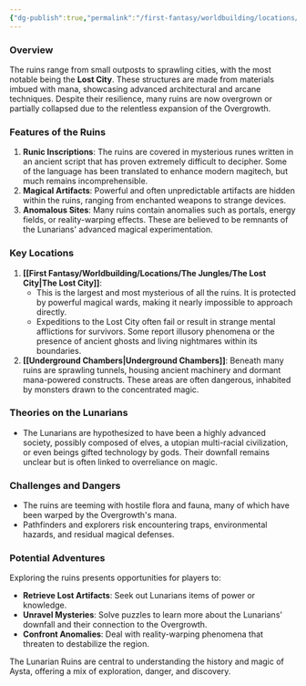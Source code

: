 ```yaml
---
{"dg-publish":true,"permalink":"/first-fantasy/worldbuilding/locations/the-jungles/lunarian-ruins/"}
---
```


### Overview

The ruins range from small outposts to sprawling cities, with the most notable being the **Lost City**. These structures are made from materials imbued with mana, showcasing advanced architectural and arcane techniques. Despite their resilience, many ruins are now overgrown or partially collapsed due to the relentless expansion of the Overgrowth​.

### Features of the Ruins

1. **Runic Inscriptions**: The ruins are covered in mysterious runes written in an ancient script that has proven extremely difficult to decipher. Some of the language has been translated to enhance modern magitech, but much remains incomprehensible​.
2. **Magical Artifacts**: Powerful and often unpredictable artifacts are hidden within the ruins, ranging from enchanted weapons to strange devices​.
3. **Anomalous Sites**: Many ruins contain anomalies such as portals, energy fields, or reality-warping effects. These are believed to be remnants of the Lunarians' advanced magical experimentation.

### Key Locations

1. **[[First Fantasy/Worldbuilding/Locations/The Jungles/The Lost City\|The Lost City]]**:
    - This is the largest and most mysterious of all the ruins. It is protected by powerful magical wards, making it nearly impossible to approach directly.
    - Expeditions to the Lost City often fail or result in strange mental afflictions for survivors. Some report illusory phenomena or the presence of ancient ghosts and living nightmares within its boundaries​.
2. **[[Underground Chambers\|Underground Chambers]]**: Beneath many ruins are sprawling tunnels, housing ancient machinery and dormant mana-powered constructs. These areas are often dangerous, inhabited by monsters drawn to the concentrated magic.

### Theories on the Lunarians

- The Lunarians are hypothesized to have been a highly advanced society, possibly composed of elves, a utopian multi-racial civilization, or even beings gifted technology by gods. Their downfall remains unclear but is often linked to overreliance on magic​.

### Challenges and Dangers

- The ruins are teeming with hostile flora and fauna, many of which have been warped by the Overgrowth's mana.
- Pathfinders and explorers risk encountering traps, environmental hazards, and residual magical defenses​.

### Potential Adventures

Exploring the ruins presents opportunities for players to:

- **Retrieve Lost Artifacts**: Seek out Lunarians items of power or knowledge.
- **Unravel Mysteries**: Solve puzzles to learn more about the Lunarians' downfall and their connection to the Overgrowth.
- **Confront Anomalies**: Deal with reality-warping phenomena that threaten to destabilize the region​.

The Lunarian Ruins are central to understanding the history and magic of Aysta, offering a mix of exploration, danger, and discovery.